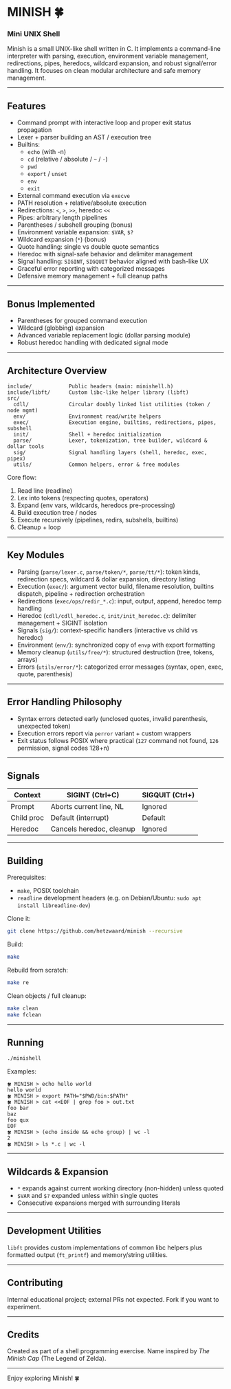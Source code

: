 # MINISH 🍀

### Mini UNIX Shell

Minish is a small UNIX-like shell written in C. It implements a command-line interpreter with parsing, execution, environment variable management, redirections, pipes, heredocs, wildcard expansion, and robust signal/error handling. It focuses on clean modular architecture and safe memory management.

---
## Features
- Command prompt with interactive loop and proper exit status propagation
- Lexer + parser building an AST / execution tree
- Builtins:
  - `echo` (with -n)
  - `cd` (relative / absolute / `~` / `-`)
  - `pwd`
  - `export` / `unset`
  - `env`
  - `exit`
- External command execution via `execve`
- PATH resolution + relative/absolute execution
- Redirections: `<`, `>`, `>>`, heredoc `<<`
- Pipes: arbitrary length pipelines
- Parentheses / subshell grouping (bonus)
- Environment variable expansion: `$VAR`, `$?`
- Wildcard expansion (`*`) (bonus)
- Quote handling: single vs double quote semantics
- Heredoc with signal-safe behavior and delimiter management
- Signal handling: `SIGINT`, `SIGQUIT` behavior aligned with bash-like UX
- Graceful error reporting with categorized messages
- Defensive memory management + full cleanup paths

---
## Bonus Implemented
- Parentheses for grouped command execution
- Wildcard (globbing) expansion
- Advanced variable replacement logic (dollar parsing module)
- Robust heredoc handling with dedicated signal mode

---
## Architecture Overview
```
include/            Public headers (main: minishell.h)
include/libft/      Custom libc-like helper library (libft)
src/
  cdll/             Circular doubly linked list utilities (token / node mgmt)
  env/              Environment read/write helpers
  exec/             Execution engine, builtins, redirections, pipes, subshell
  init/             Shell + heredoc initialization
  parse/            Lexer, tokenization, tree builder, wildcard & dollar tools
  sig/              Signal handling layers (shell, heredoc, exec, pipex)
  utils/            Common helpers, error & free modules
```
Core flow:
1. Read line (readline)
2. Lex into tokens (respecting quotes, operators)
3. Expand (env vars, wildcards, heredocs pre-processing)
4. Build execution tree / nodes
5. Execute recursively (pipelines, redirs, subshells, builtins)
6. Cleanup + loop

---
## Key Modules
- Parsing (`parse/lexer.c`, `parse/token/*`, `parse/tt/*`): token kinds, redirection specs, wildcard & dollar expansion, directory listing
- Execution (`exec/`): argument vector build, filename resolution, builtins dispatch, pipeline + redirection orchestration
- Redirections (`exec/ops/redir_*.c`): input, output, append, heredoc temp handling
- Heredoc (`cdll/cdll_heredoc.c`, `init/init_heredoc.c`): delimiter management + SIGINT isolation
- Signals (`sig/`): context-specific handlers (interactive vs child vs heredoc)
- Environment (`env/`): synchronized copy of `envp` with export formatting
- Memory cleanup (`utils/free/*`): structured destruction (tree, tokens, arrays)
- Errors (`utils/error/*`): categorized error messages (syntax, open, exec, quote, parenthesis)

---
## Error Handling Philosophy
- Syntax errors detected early (unclosed quotes, invalid parenthesis, unexpected token)
- Execution errors report via `perror` variant + custom wrappers
- Exit status follows POSIX where practical (`127` command not found, `126` permission, signal codes 128+n)

---
## Signals
| Context    | SIGINT (Ctrl+C)           | SIGQUIT (Ctrl+\) |
|------------|---------------------------|------------------|
| Prompt     | Aborts current line, NL   | Ignored          |
| Child proc | Default (interrupt)       | Default          |
| Heredoc    | Cancels heredoc, cleanup  | Ignored          |

---
## Building
Prerequisites:
- `make`, POSIX toolchain
- `readline` development headers (e.g. on Debian/Ubuntu: `sudo apt install libreadline-dev`)

Clone it:
```bash
git clone https://github.com/hetzwaard/minish --recursive
```
Build:
```bash
make
```
Rebuild from scratch:
```bash
make re
```
Clean objects / full cleanup:
```bash
make clean
make fclean
```

---
## Running
```bash
./minishell
```
Examples:
```
🍀 MINISH > echo hello world
hello world
🍀 MINISH > export PATH="$PWD/bin:$PATH"
🍀 MINISH > cat <<EOF | grep foo > out.txt
foo bar
baz
foo qux
EOF
🍀 MINISH > (echo inside && echo group) | wc -l
2
🍀 MINISH > ls *.c | wc -l
```

---
## Wildcards & Expansion
- `*` expands against current working directory (non-hidden) unless quoted
- `$VAR` and `$?` expanded unless within single quotes
- Consecutive expansions merged with surrounding literals

---
## Development Utilities
`libft` provides custom implementations of common libc helpers plus formatted output (`ft_printf`) and memory/string utilities.

---
## Contributing
Internal educational project; external PRs not expected. Fork if you want to experiment.

---
## Credits
Created as part of a shell programming exercise. Name inspired by *The Minish Cap* (The Legend of Zelda).

---
Enjoy exploring Minish! 🍀
